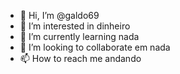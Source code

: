 - 👋 Hi, I’m @galdo69
- 👀 I’m interested in  dinheiro
- 🌱 I’m currently learning  nada
- 💞️ I’m looking to collaborate   em nada
- 📫 How to reach me andando

<!---
galdo69/galdo69 is a ✨ special ✨ repository because its `README.md` (this file) appears on your GitHub profile.
You can click the Preview link to take a look at your changes.
--->
